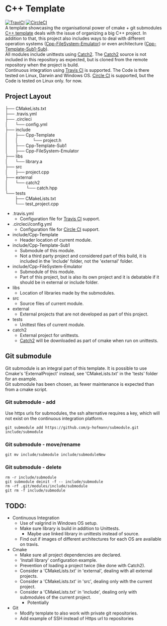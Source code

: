 # C++ Template
[![TraviCI](https://api.travis-ci.com/p-hofmann/Cpp-Template.svg?branch=master)](https://travis-ci.com/p-hofmann/Cpp-Template)
[![CircleCI](https://circleci.com/gh/p-hofmann/Cpp-Template/tree/master.svg?style=svg)](https://circleci.com/gh/p-hofmann/Cpp-Template/tree/master)  
A template showcasing the organisational power of cmake + git submodules  
[C++ template](https://github.com/p-hofmann/Cpp-Template) deals with the issue of organizing a big C++ project.
In addition to that, 
this project also includes ways to deal with different operation systems ([Cpp-FileSystem-Emulator](https://github.com/catchorg/Cpp-FileSystem-Emulator)) 
or even architecture ([Cpp-Template-Sub1-Sub](https://github.com/catchorg/Cpp-Template-Sub1-Sub)).  
All modules include unittests using [Catch2](https://github.com/catchorg/Catch2).
The [Catch2](https://github.com/catchorg/Catch2) source is not included in this repository as expected, but is cloned from the remote repository when the project is build.  
Continuous integration using [Travis CI](https://travis-ci.com/) is supported. The Code is there tested on Linux, Darwin and Windows OS.
[Circle CI](https://circleci.com/) is supported, but the Code is tested on Linux only. for now.

## Project Layout

├── CMakeLists.txt  
├── .travis.yml  
├── .circleci  
│&nbsp;&nbsp;&nbsp;&nbsp;&nbsp;&nbsp;└── config.yml  
├── include  
│&nbsp;&nbsp;&nbsp;&nbsp;&nbsp;&nbsp;├── Cpp-Template  
│&nbsp;&nbsp;&nbsp;&nbsp;&nbsp;&nbsp;│ &nbsp;&nbsp;&nbsp;&nbsp;&nbsp;&nbsp;&nbsp;&nbsp;&nbsp;&nbsp;&nbsp;└── project.h   
│&nbsp;&nbsp;&nbsp;&nbsp;&nbsp;&nbsp;├── Cpp-Template-Sub1  
│&nbsp;&nbsp;&nbsp;&nbsp;&nbsp;&nbsp;├── Cpp-FileSystem-Emulator  
├── libs  
│&nbsp;&nbsp;&nbsp;&nbsp;&nbsp;&nbsp;└── library.a  
├── src  
│&nbsp;&nbsp;&nbsp;&nbsp;&nbsp;&nbsp;├── project.cpp  
├── external  
│&nbsp;&nbsp;&nbsp;&nbsp;&nbsp;&nbsp;└── catch2  
│&nbsp;&nbsp;&nbsp;&nbsp;&nbsp;&nbsp;&nbsp;&nbsp;&nbsp;&nbsp;&nbsp;&nbsp;&nbsp;&nbsp;&nbsp;└── catch.hpp  
└── tests  
&nbsp;&nbsp;&nbsp;&nbsp;&nbsp;&nbsp;&nbsp;&nbsp;├── CMakeLists.txt  
&nbsp;&nbsp;&nbsp;&nbsp;&nbsp;&nbsp;&nbsp;&nbsp;└── test_project.cpp  

* .travis.yml
  - Configuration file for [Travis CI](https://travis-ci.com/) support.
* .circleci/config.yml
  - Configuration file for [Circle CI](https://circleci.com/) support.
* include/Cpp-Template
  - Header location of current module.
* include/Cpp-Template-Sub1
  - Submodule of this module. 
  - Not a third party project and considered part of this build, 
it is included in the 'include' folder, not the 'external' folder.
* include/Cpp-FileSystem-Emulator
  - Submodule of this module.
  - Part of this project, 
but is also its own project and it is debatable if it should be in external or include folder.
* libs
  - Location of libraries made by the submodules.
* src
  - Source files of current module.
* external
  - External projects that are not developed as part of this project.
* tests
  - Unittest files of current module.
* catch2
  - External project for unittests.
  - [Catch2](https://github.com/catchorg/Catch2) will be downloaded as part of cmake when run on unittests.

## Git submodule
Git submodule is an integral part of this template.
It is possible to use Cmake's 'ExternalProject' instead, see 'CMakeLists.txt' in the 'tests' folder for an example.  
Git submodule has been chosen, as fewer maintenance is expected than from a cmake script.

### Git submodule - add
Use https urls for submodules, the ssh alternative requires a key, 
which will not exist on the continuous integration platform.
```
git submodule add https://github.com/p-hofmann/submodule.git include/submodule
```

### Git submodule - move/rename
```
git mv include/submodule include/submoduleNew
```
### Git submodule - delete
```
rm -r include/submodule
git submodule deinit -f -- include/submodule    
rm -rf .git/modules/include/submodule
git rm -f include/submodule
```

## TODO:
* Continuous Integration
  - Use of valgrind in Windows OS setup.
  - Make sure library is build in addition to Unittests.
    * Maybe use linked library in unittests instead of source.
  - Find out if images of different architectures for each OS are available on travis.
* Cmake
  - Make sure all project dependencies are declared.
  - 'Install library' configuration example.
  - Prevention of loading a project twice (like done with Catch2).
  - Consider a 'CMakeLists.txt' in 'external', dealing with all external projects.
  - Consider a 'CMakeLists.txt' in 'src', dealing only with the current project.
  - Consider a 'CMakeLists.txt' in 'include', dealing only with submodules of the current project.
    * Potentially
* Git
  - Modify template to also work with private git repositories.
  - Add example of SSH instead of Https url to repositories
  